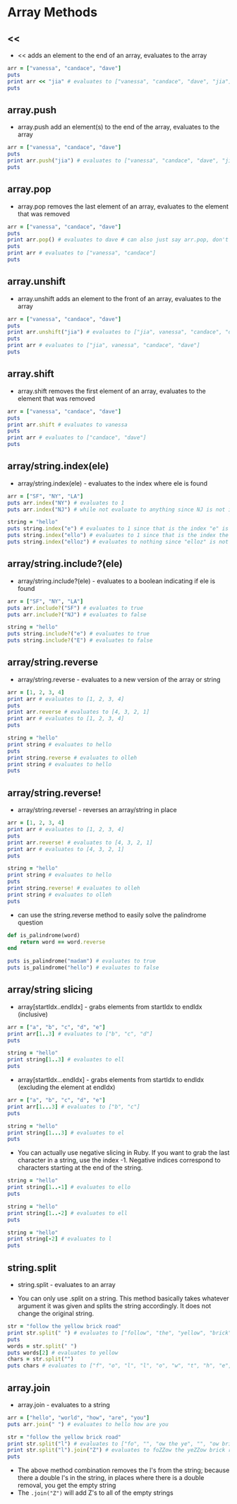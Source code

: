 # Array Methods

## <<

* << adds an element to the end of an array, evaluates to the array

```ruby
arr = ["vanessa", "candace", "dave"]
puts
print arr << "jia" # evaluates to ["vanessa", "candace", "dave", "jia"]
puts
```

## array.push

* array.push add an element(s) to the end of the array, evaluates to the array

```ruby
arr = ["vanessa", "candace", "dave"]
puts
print arr.push("jia") # evaluates to ["vanessa", "candace", "dave", "jia"]
puts
```

## array.pop 

* array.pop removes the last element of an array, evaluates to the element that was removed

```ruby
arr = ["vanessa", "candace", "dave"]
puts
print arr.pop() # evaluates to dave # can also just say arr.pop, don't need to use the parentheses
puts
print arr # evaluates to ["vanessa", "candace"] 
puts
```

## array.unshift

* array.unshift adds an element to the front of an array, evaluates to the array

```ruby
arr = ["vanessa", "candace", "dave"]
puts
print arr.unshift("jia") # evaluates to ["jia", vanessa", "candace", "dave"]
puts
print arr # evaluates to ["jia", vanessa", "candace", "dave"]
puts
```

## array.shift

* array.shift removes the first element of an array, evaluates to the element that was removed

```ruby
arr = ["vanessa", "candace", "dave"]
puts
print arr.shift # evaluates to vanessa
puts
print arr # evaluates to ["candace", "dave"]
puts
```

## array/string.index(ele)

* array/string.index(ele) - evaluates to the index where ele is found

```ruby
arr = ["SF", "NY", "LA"]
puts arr.index("NY") # evaluates to 1
puts arr.index("NJ") # while not evaluate to anything since NJ is not in arr
```

```ruby
string = "hello"
puts string.index("e") # evaluates to 1 since that is the index "e" is at in "hello"
puts string.index("ello") # evaluates to 1 since that is the index the substring starts at
puts string.index("elloz") # evaluates to nothing since "elloz" is not in "hello"
```

## array/string.include?(ele) 

* array/string.include?(ele) - evaluates to a boolean indicating if ele is found

```ruby
arr = ["SF", "NY", "LA"]
puts arr.include?("SF") # evaluates to true
puts arr.include?("NJ") # evaluates to false
```

```ruby
string = "hello"
puts string.include?("e") # evaluates to true
puts string.include?("E") # evaluates to false
```

## array/string.reverse

* array/string.reverse - evaluates to a new version of the array or string

```ruby
arr = [1, 2, 3, 4]
print arr # evaluates to [1, 2, 3, 4]
puts
print arr.reverse # evaluates to [4, 3, 2, 1]
print arr # evaluates to [1, 2, 3, 4]
puts
```

```ruby
string = "hello"
print string # evaluates to hello
puts
print string.reverse # evaluates to olleh
print string # evaluates to hello
puts
```

## array/string.reverse!

* array/string.reverse! - reverses an array/string in place

```ruby
arr = [1, 2, 3, 4]
print arr # evaluates to [1, 2, 3, 4]
puts
print arr.reverse! # evaluates to [4, 3, 2, 1]
print arr # evaluates to [4, 3, 2, 1]
puts
```

```ruby
string = "hello"
print string # evaluates to hello
puts
print string.reverse! # evaluates to olleh
print string # evaluates to olleh
puts
```

* can use the string.reverse method to easily solve the palindrome question

```ruby
def is_palindrome(word)
	return word == word.reverse
end

puts is_palindrome("madam") # evaluates to true
puts is_palindrome("hello") # evaluates to false
```

## array/string slicing

* array[startIdx..endIdx] - grabs elements from startIdx to endIdx (inclusive)

```ruby
arr = ["a", "b", "c", "d", "e"]
print arr[1..3] # evaluates to ["b", "c", "d"]
puts
```

```ruby
string = "hello"
print string[1..3] # evaluates to ell
puts
```

* array[startIdx...endIdx] - grabs elements from startIdx to endIdx (excluding the element at endIdx)

```ruby
arr = ["a", "b", "c", "d", "e"]
print arr[1...3] # evaluates to ["b", "c"]
puts
```

```ruby
string = "hello"
print string[1...3] # evaluates to el
puts
```

* You can actually use negative slicing in Ruby. If you want to grab the last character in a string, use the index -1. Negative indices correspond to characters starting at the end of the string.

```ruby
string = "hello"
print string[1..-1] # evaluates to ello
puts
```

```ruby
string = "hello"
print string[1..-2] # evaluates to ell
puts
```

```ruby
string = "hello"
print string[-2] # evaluates to l
puts
```

## string.split 

* string.split - evaluates to an array

* You can only use .split on a string. This method basically takes whatever argument it was given and splits the string accordingly. It does not change the original string.


```ruby
str = "follow the yellow brick road"
print str.split(" ") # evaluates to ["follow", "the", "yellow", "brick", "road"]
puts
words = str.split(" ")
puts words[2] # evaluates to yellow
chars = str.split("")
puts chars # evaluates to ["f", "o", "l", "l", "o", "w", "t", "h", "e", "y, "e", "l"," l", "o", "w", "b", "r", "i", "c", "k", "r", "o", "a", "d"]
```

## array.join

* array.join - evaluates to a string

```ruby
arr = ["hello", "world", "how", "are", "you"]
puts arr.join(" ") # evaluates to hello how are you 
```

```ruby
str = "follow the yellow brick road"
print str.split("l") # evaluates to ["fo", "", "ow the ye", "", "ow brick road"]
print str.split("l").join("Z") # evaluates to foZZow the yeZZow brick road
puts
```

* The above method combination removes the l's from the string; because there a double l's in the string, in places where there is a double removal, you get the empty string
* The `.join("Z")` will add Z's to all of the empty strings